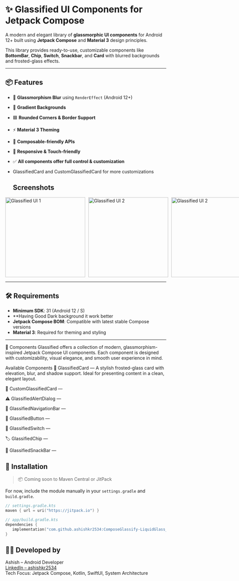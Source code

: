 # ✨ Glassified UI Components for Jetpack Compose

A modern and elegant library of **glassmorphic UI components** for Android 12+ built using **Jetpack Compose** and **Material 3** design principles.

This library provides ready-to-use, customizable components like **BottomBar**, **Chip**, **Switch**, **Snackbar**, and **Card** with blurred backgrounds and frosted-glass effects.

---

## 📦 Features

- 🧊 **Glassmorphism Blur** using `RenderEffect` (Android 12+)
- 🌈 **Gradient Backgrounds**
- 🟦 **Rounded Corners & Border Support**
- ⚡ **Material 3 Theming**
- 🧩 **Composable-friendly APIs**
- 📱 **Responsive & Touch-friendly**
- ✅ **All components offer full control & customization**

- GlassifiedCard and CustomGlassifiedCard for more customizations
  ## Screenshots
<div style="display: flex; gap: 10px;">
  <img src="https://github.com/user-attachments/assets/68a011e6-5786-4fd9-93ff-4ec819a93207" alt="Glassified UI 1" width="250"/>
  <img src="https://github.com/user-attachments/assets/4f3905ee-2c88-43c9-a3ee-770ee70362f1" alt="Glassified UI 2" width="250"/>
      <img src="https://github.com/user-attachments/assets/d4447488-81c7-4c49-b239-05adcec996d1" alt="Glassified UI 2" width="250"/>
     <img src="https://github.com/user-attachments/assets/0847ea83-b966-44fb-8a42-8ad53951b14f" alt="Glassified UI 2" width="250"/>
</div>



---
## 🛠️ Requirements

- **Minimum SDK**: 31 (Android 12 / S)
- **Having Good Dark background it work better
- **Jetpack Compose BOM**: Compatible with latest stable Compose versions
- **Material 3**: Required for theming and styling

---
🧩 Components
Glassified offers a collection of modern, glassmorphism-inspired Jetpack Compose UI components. Each component is designed with customizability, visual elegance, and smooth user experience in mind.

 Available Components
🧊 GlassifiedCard — 
A stylish frosted-glass card with elevation, blur, and shadow support. Ideal for presenting content in a clean, elegant layout.

🎨 CustomGlassifiedCard — 

⚠️ GlassifiedAlertDialog — 

🧭 GlassifiedNavigationBar — 

🔘 GlassifiedButton — 

🔄 GlassifiedSwitch — 

🏷️ GlassifiedChip — 

🍬 GlassifiedSnackBar — 

## 🚀 Installation

> 📦 Coming soon to Maven Central or JitPack

For now, include the module manually in your `settings.gradle` and `build.gradle`.

```kotlin
// settings.gradle.kts
maven { url = uri("https://jitpack.io") }

// app/build.gradle.kts
dependencies {
   implementation("com.github.ashishkr2534:ComposeGlassify-LiquidGlass_Library:version-number")
}

```
## 👨‍💻 Developed by  
Ashish – Android Developer  
[LinkedIn – ashishkr2534](https://www.linkedin.com/in/ashishkr2534)  
Tech Focus: Jetpack Compose, Kotlin, SwiftUI, System Architecture

